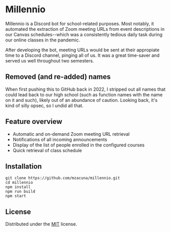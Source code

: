 # Millennio

Millennio is a Discord bot for school-related purposes. Most notably, it automated the extraction of Zoom meeting URLs from event descriptions in our Canvas schedules--which was a consistently tedious daily task during our online classes in the pandemic.

After developing the bot, meeting URLs would be sent at their appropiate time to a Discord channel, pinging all of us. It was a great time-saver and served us well throughout two semesters. 

## Removed (and re-added) names

When first pushing this to GitHub back in 2022, I stripped out all names that could lead back to our high school (such as function names with the name on it and such), likely out of an abundance of caution. Looking back, it's kind of silly opsec, so I undid all that.

## Feature overview

- Automatic and on-demand Zoom meeting URL retrieval
- Notifications of all incoming announcements
- Display of the list of people enrolled in the configured courses
- Quick retrieval of class schedule

## Installation

```
git clone https://github.com/mzacuna/millennio.git
cd millennio
npm install
npm run build
npm start
```

## License

Distributed under the [MIT](https://spdx.org/licenses/MIT.html) license.
